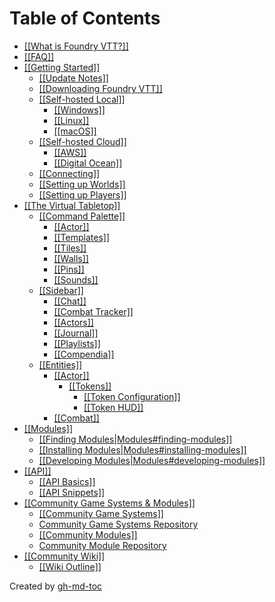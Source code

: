 
Table of Contents
=================

   * [[[What is Foundry VTT?]]](#what-is-foundry-vtt)
   * [[[FAQ]]](#faq)
   * [[[Getting Started]]](#getting-started)
      * [[[Update Notes]]](#update-notes)
      * [[[Downloading Foundry VTT]]](#downloading-foundry-vtt)
      * [[[Self-hosted Local]]](#self-hosted-local)
         * [[[Windows]]](#windows)
         * [[[Linux]]](#linux)
         * [[[macOS]]](#macos)
      * [[[Self-hosted Cloud]]](#self-hosted-cloud)
         * [[[AWS]]](#aws)
         * [[[Digital Ocean]]](#digital-ocean)
      * [[[Connecting]]](#connecting)
      * [[[Setting up Worlds]]](#setting-up-worlds)
      * [[[Setting up Players]]](#setting-up-players)
   * [[[The Virtual Tabletop]]](#the-virtual-tabletop)
      * [[[Command Palette]]](#command-palette)
         * [[[Actor]]](#actor)
         * [[[Templates]]](#templates)
         * [[[Tiles]]](#tiles)
         * [[[Walls]]](#walls)
         * [[[Pins]]](#pins)
         * [[[Sounds]]](#sounds)
      * [[[Sidebar]]](#sidebar)
         * [[[Chat]]](#chat)
         * [[[Combat Tracker]]](#combat-tracker)
         * [[[Actors]]](#actors)
         * [[[Journal]]](#journal)
         * [[[Playlists]]](#playlists)
         * [[[Compendia]]](#compendia)
      * [[[Entities]]](#entities)
         * [[[Actor]]](#actor-1)
            * [[[Tokens]]](#tokens)
               * [[[Token Configuration]]](#token-configuration)
               * [[[Token HUD]]](#token-hud)
         * [[[Combat]]](#combat)
   * [[[Modules]]](#modules)
      * [[[Finding Modules|Modules#finding-modules]]](#finding-modulesmodulesfinding-modules)
      * [[[Installing Modules|Modules#installing-modules]]](#installing-modulesmodulesinstalling-modules)
      * [[[Developing Modules|Modules#developing-modules]]](#developing-modulesmodulesdeveloping-modules)
   * [[[API]]](#api)
      * [[[API Basics]]](#api-basics)
      * [[[API Snippets]]](#api-snippets)
   * [[[Community Game Systems &amp; Modules]]](#community-game-systems--modules)
      * [[[Community Game Systems]]](#community-game-systems)
      * [<a href="https://github.com/foundry-vtt-community/game_systems">Community Game Systems Repository</a>](#community-game-systems-repository)
      * [[[Community Modules]]](#community-modules)
      * [<a href="https://github.com/foundry-vtt-community/modules">Community Module Repository</a>](#community-module-repository)
   * [[[Community Wiki]]](#community-wiki)
      * [[[Wiki Outline]]](#wiki-outline)

Created by [gh-md-toc](https://github.com/ekalinin/github-markdown-toc)
